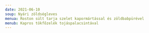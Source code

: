```yaml
---
date: 2021-06-10
soup: Nyári zöldségleves
menua: Roston sült tarja szelet kapormártással és zöldbabpürével
menub: Kapros tökfőzelék tojáspalacsintával
---
```

